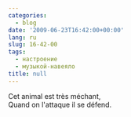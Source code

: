 ```yaml
---
categories:
  - blog
date: '2009-06-23T16:42:00+00:00'
lang: ru
slug: 16-42-00
tags:
  - настроение
  - музыкой-навеяло
title: null
---
```




Cet animal est très méchant,  
Quand on l'attaque il se défend.
